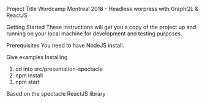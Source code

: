 Project Title
Wordcamp Montreal 2018 - Headless worpress with GraphQL & ReactJS

Getting Started
These instructions will get you a copy of the project up and running on your local machine for development and testing purposes.

Prerequisites
You need to have NodeJS install.

Give examples
Installing
1. cd into src/presentation-spectacle
2. npm install
3. npm start

Based on the spectacle ReactJS library